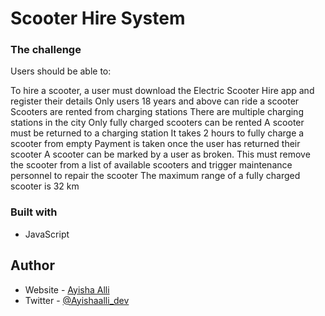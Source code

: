 # Scooter Hire System 


### The challenge

Users should be able to:

To hire a scooter, a user must download the Electric Scooter Hire app and register their details
Only users 18 years and above can ride a scooter
Scooters are rented from charging stations
There are multiple charging stations in the city
Only fully charged scooters can be rented
A scooter must be returned to a charging station
It takes 2 hours to fully charge a scooter from empty
Payment is taken once the user has returned their scooter
A scooter can be marked by a user as broken. This must remove the scooter from a list of available scooters and trigger maintenance personnel to repair the scooter
The maximum range of a fully charged scooter is 32 km



### Built with

- JavaScript


## Author

- Website - [Ayisha Alli](https://www.ayishaalli.com)
- Twitter - [@Ayishaalli_dev](https://www.twitter.com/ayishaalli_dev)

